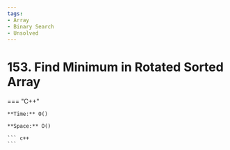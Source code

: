 ```yaml
---
tags:
- Array
- Binary Search
- Unsolved
---
```



# 153. Find Minimum in Rotated Sorted Array

=== "C++"

    **Time:** O()

    **Space:** O()

    ``` c++
    ```